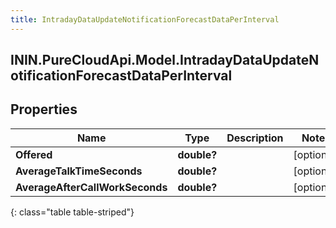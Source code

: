 ```yaml
---
title: IntradayDataUpdateNotificationForecastDataPerInterval
---
```

## ININ.PureCloudApi.Model.IntradayDataUpdateNotificationForecastDataPerInterval

## Properties

|Name | Type | Description | Notes|
|------------ | ------------- | ------------- | -------------|
| **Offered** | **double?** |  | [optional] |
| **AverageTalkTimeSeconds** | **double?** |  | [optional] |
| **AverageAfterCallWorkSeconds** | **double?** |  | [optional] |
{: class="table table-striped"}


